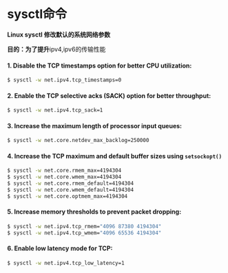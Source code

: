 # sysctl命令

**Linux sysctl 修改默认的系统网络参数**

**目的：为了提升**ipv4,ipv6的传输性能

#### 1. Disable the TCP timestamps option for better CPU utilization:

```bash
$ sysctl -w net.ipv4.tcp_timestamps=0
```

#### 2. Enable the TCP selective acks \(SACK\) option for better throughput:

```bash
$ sysctl -w net.ipv4.tcp_sack=1
```

#### 3. Increase the maximum length of processor input queues:

```bash
$ sysctl -w net.core.netdev_max_backlog=250000
```

#### 4. Increase the TCP maximum and default buffer sizes using **`setsockopt()`**

```bash
$ sysctl -w net.core.rmem_max=4194304
$ sysctl -w net.core.wmem_max=4194304
$ sysctl -w net.core.rmem_default=4194304
$ sysctl -w net.core.wmem_default=4194304
$ sysctl -w net.core.optmem_max=4194304
```

#### 5. Increase memory thresholds to prevent packet dropping:

```bash
$ sysctl -w net.ipv4.tcp_rmem="4096 87380 4194304"
$ sysctl -w net.ipv4.tcp_wmem="4096 65536 4194304"
```

#### 6. Enable low latency mode for TCP:

```bash
$ sysctl -w net.ipv4.tcp_low_latency=1 
```

